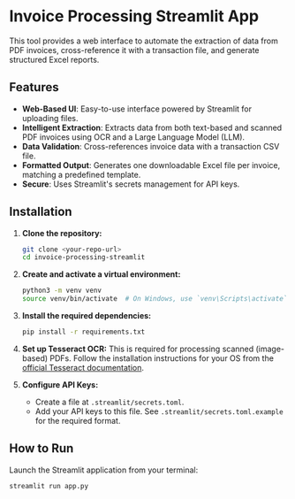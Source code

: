 # Invoice Processing Streamlit App

This tool provides a web interface to automate the extraction of data from PDF invoices, cross-reference it with a transaction file, and generate structured Excel reports.

## Features

-   **Web-Based UI**: Easy-to-use interface powered by Streamlit for uploading files.
-   **Intelligent Extraction**: Extracts data from both text-based and scanned PDF invoices using OCR and a Large Language Model (LLM).
-   **Data Validation**: Cross-references invoice data with a transaction CSV file.
-   **Formatted Output**: Generates one downloadable Excel file per invoice, matching a predefined template.
-   **Secure**: Uses Streamlit's secrets management for API keys.

## Installation

1.  **Clone the repository:**
    ```bash
    git clone <your-repo-url>
    cd invoice-processing-streamlit
    ```

2.  **Create and activate a virtual environment:**
    ```bash
    python3 -m venv venv
    source venv/bin/activate  # On Windows, use `venv\Scripts\activate`
    ```

3.  **Install the required dependencies:**
    ```bash
    pip install -r requirements.txt
    ```

4.  **Set up Tesseract OCR:**
    This is required for processing scanned (image-based) PDFs. Follow the installation instructions for your OS from the [official Tesseract documentation](https://tesseract-ocr.github.io/tessdoc/Installation.html).

5.  **Configure API Keys:**
    -   Create a file at `.streamlit/secrets.toml`.
    -   Add your API keys to this file. See `.streamlit/secrets.toml.example` for the required format.

## How to Run

Launch the Streamlit application from your terminal:

```bash
streamlit run app.py
